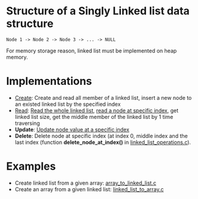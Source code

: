 # Structure of a Singly Linked list data structure

```
Node 1 -> Node 2 -> Node 3 -> ... -> NULL
```

For memory storage reason, linked list must be implemented on heap memory.

# Implementations

* [Create](Create.md): Create and read all member of a linked list, insert a new node to an existed linked list by the specified index
* [Read](Read.md): [Read the whole linked list](), [read a node at specific index](), get linked list size, get the middle member of the linked list by 1 time traversing
* **Update**: [Update node value at a specific index](update_at_specific_index.c)
* **Delete**: Delete node at specific index (at index 0, middle index and the last index (function **delete_node_at_index()** in [linked_list_operations.c](linked_list_operations.c)).

# Examples

* Create linked list from a given array: [array_to_linked_list.c](array_to_linked_list.c)
* Create an array from a given linked list: [linked_list_to_array.c](linked_list_to_array.c)
